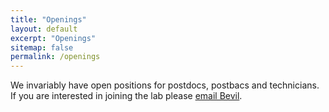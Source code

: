 ```yaml
---
title: "Openings"
layout: default
excerpt: "Openings"
sitemap: false
permalink: /openings
---
```


We invariably have open positions for postdocs, postbacs and technicians. 
If you are interested in joining the lab please <a href="mailto:bevil@nih.gov">email Bevil</a>.



